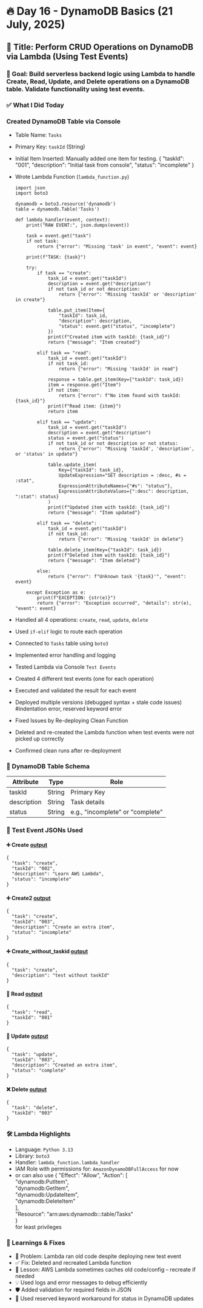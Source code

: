 # 🔥 Day 16 - DynamoDB Basics (21 July, 2025)
## 📂 Title: Perform CRUD Operations on DynamoDB via Lambda (Using Test Events)
### 🧭 Goal: Build serverless backend logic using Lambda to handle Create, Read, Update, and Delete operations on a DynamoDB table. Validate functionality using test events.

### ✅ What I Did Today

### Created DynamoDB Table via Console
- Table Name: `Tasks`
- Primary Key: `taskId` (String)
- Initial Item Inserted: Manually added one item for testing.
      {
        "taskId": "001",
        "description": "Initial task from console",
        "status": "incomplete"
      }

- Wrote Lambda Function (`lambda_function.py`)

      import json
      import boto3

      dynamodb = boto3.resource('dynamodb')
      table = dynamodb.Table('Tasks')

      def lambda_handler(event, context):
          print("RAW EVENT:", json.dumps(event))

          task = event.get("task")
          if not task:
              return {"error": "Missing 'task' in event", "event": event}

          print(f"TASK: {task}")

          try:
              if task == "create":
                  task_id = event.get("taskId")
                  description = event.get("description")
                  if not task_id or not description:
                      return {"error": "Missing 'taskId' or 'description' in create"}

                  table.put_item(Item={
                      "taskId": task_id,
                      "description": description,
                      "status": event.get("status", "incomplete")
                  })
                  print(f"Created item with taskId: {task_id}")
                  return {"message": "Item created"}

              elif task == "read":
                  task_id = event.get("taskId")
                  if not task_id:
                      return {"error": "Missing 'taskId' in read"}

                  response = table.get_item(Key={"taskId": task_id})
                  item = response.get("Item")
                  if not item:
                      return {"error": f"No item found with taskId: {task_id}"}
                  print(f"Read item: {item}")
                  return item

              elif task == "update":
                  task_id = event.get("taskId")
                  description = event.get("description")
                  status = event.get("status")
                  if not task_id or not description or not status:
                      return {"error": "Missing 'taskId', 'description', or 'status' in update"}

                  table.update_item(
                      Key={"taskId": task_id},
                      UpdateExpression="SET description = :desc, #s = :stat",
                      ExpressionAttributeNames={"#s": "status"},
                      ExpressionAttributeValues={":desc": description, ":stat": status}
                  )
                  print(f"Updated item with taskId: {task_id}")
                  return {"message": "Item updated"}

              elif task == "delete":
                  task_id = event.get("taskId")
                  if not task_id:
                      return {"error": "Missing 'taskId' in delete"}

                  table.delete_item(Key={"taskId": task_id})
                  print(f"Deleted item with taskId: {task_id}")
                  return {"message": "Item deleted"}

              else:
                  return {"error": f"Unknown task '{task}'", "event": event}

          except Exception as e:
              print(f"EXCEPTION: {str(e)}")
              return {"error": "Exception occurred", "details": str(e), "event": event}


- Handled all 4 operations: `create`, `read`, `update`, `delete`
- Used `if-elif` logic to route each operation
- Connected to `Tasks` table using `boto3`
- Implemented error handling and logging
- Tested Lambda via Console `Test Events`
- Created 4 different test events (one for each operation)
- Executed and validated the result for each event
- Deployed multiple versions (debugged syntax + stale code issues) #indentation error, reserved keyword error
- Fixed Issues by Re-deploying Clean Function
- Deleted and re-created the Lambda function when test events were not picked up correctly
- Confirmed clean runs after re-deployment

### 🧩 DynamoDB Table Schema
| Attribute   | Type   | Role                             |
| ----------- | ------ | -------------------------------- |
| taskId      | String | Primary Key                      |
| description | String | Task details                     |
| status      | String | e.g., "incomplete" or "complete" |

### 🧪 Test Event JSONs Used
#### ➕ Create [output](./screenshots/create_output.png)

    {
      "task": "create",
      "taskId": "002",
      "description": "Learn AWS Lambda",
      "status": "incomplete"
    }

#### ➕ Create2 [output](./screenshots/create2_output.png)

    {
      "task": "create",
      "taskId": "003",
      "description": "Create an extra item",
      "status": "incomplete"
    }
#### ➕ Create_without_taskid [output](./screenshots/create_without_tid_output.png)

    {
      "task": "create",
      "description": "test without taskId"
    }

#### 📖 Read [output](./screenshots/read_output.png)

    {
      "task": "read",
      "taskId": "001"
    }

#### 📝 Update [output](./screenshots/update_output.png)

    {
      "task": "update",
      "taskId": "003",
      "description": "Created an extra item",
      "status": "complete"
    }

#### ❌ Delete [output](./screenshots/delete_output.png)

    {
      "task": "delete",
      "taskId": "003"
    }

### 🛠️ Lambda Highlights
- Language: `Python 3.13`
- Library: `boto3`
- Handler: `lambda_function.lambda_handler`
- IAM Role with permissions for: `AmazonDynamoDBFullAccess` for now
- or can also use
    {
      "Effect": "Allow",
      "Action": [  
        "dynamodb:PutItem",  
        "dynamodb:GetItem",  
        "dynamodb:UpdateItem",  
        "dynamodb:DeleteItem"  
     ],  
     "Resource": "arn:aws:dynamodb:<region>:<account-id>:table/Tasks"  
    }  
for least privileges


### 🧠 Learnings & Fixes
- 🚫 Problem: Lambda ran old code despite deploying new test event
- ✅ Fix: Deleted and recreated Lambda function
- 🧠 Lesson: AWS Lambda sometimes caches old code/config – recreate if needed
- 💡 Used logs and error messages to debug efficiently
- 🛡️ Added validation for required fields in JSON
- 🧾 Used reserved keyword workaround for status in DynamoDB updates 
